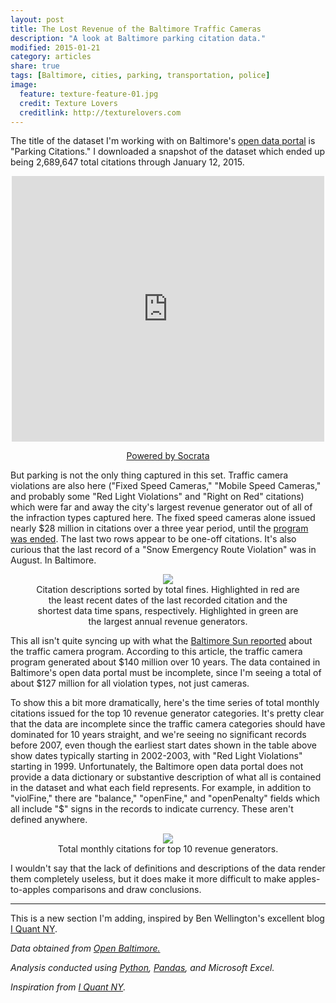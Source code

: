 ```yaml
---
layout: post
title: The Lost Revenue of the Baltimore Traffic Cameras
description: "A look at Baltimore parking citation data."
modified: 2015-01-21
category: articles
share: true
tags: [Baltimore, cities, parking, transportation, police]
image:
  feature: texture-feature-01.jpg
  credit: Texture Lovers
  creditlink: http://texturelovers.com
---
```


The title of the dataset I'm working with on Baltimore's <a href='http://data.baltimorecity.gov/'>open data portal</a> is "Parking Citations."  I downloaded a snapshot of the dataset which ended up being 2,689,647 total citations through January 12, 2015. 

<center>
<div><iframe width="500px" title="Parking Citations" height="425px" src="https://data.baltimorecity.gov/w/n4ma-fj3m/ta62-x9wp?cur=i5SwBTR0Hvd&from=root" frameborder="0" scrolling="no"><a href="https://data.baltimorecity.gov/Transportation/Parking-Citations/n4ma-fj3m" title="Parking Citations" target="_blank">Parking Citations</a></iframe><p><a href="http://www.socrata.com/" target="_blank">Powered by Socrata</a></p></div>
</center>

But parking is not the only thing captured in this set. Traffic camera violations are also here ("Fixed Speed Cameras," "Mobile Speed Cameras," and probably some "Red Light Violations" and "Right on Red" citations) which were far and away the city's largest revenue generator out of all of the infraction types captured here.  The fixed speed cameras alone issued nearly $28 million in citations over a three year period, until the <a href='http://www.baltimoresun.com/news/maryland/sun-investigates/bs-md-speed-camera-hearing-20141201-story.html'>program was ended</a>.  The last two rows appear to be one-off citations.  It's also curious that the last record of a "Snow Emergency Route Violation" was in August. In Baltimore.

<center>
<figure>
  <a href='{{ site.url }}/images/2015-01/Citation_Descriptions.png'><img src='{{ site.url }}/images/2015-01/Citation_Descriptions.png'></a>
  <figcaption>Citation descriptions sorted by total fines.  Highlighted in red are the least recent dates of the last recorded citation and the shortest data time spans, respectively.  Highlighted in green are the largest annual revenue generators.</figcaption>
</figure>
</center>

This all isn't quite syncing up with what the <a href='http://www.baltimoresun.com/news/maryland/sun-investigates/bs-md-speed-camera-hearing-20141201-story.html'>Baltimore Sun reported</a> about the traffic camera program.  According to this article, the traffic camera program generated about $140 million over 10 years.  The data contained in Baltimore's open data portal must be incomplete, since I'm seeing a total of about $127 million for all violation types, not just cameras.  

To show this a bit more dramatically, here's the time series of total monthly citations issued for the top 10 revenue generator categories.  It's pretty clear that the data are incomplete since the traffic camera categories should have dominated for 10 years straight, and we're seeing no significant records before 2007, even though the earliest start dates shown in the table above show dates typically starting in 2002-2003, with "Red Light Violations" starting in 1999.  Unfortunately, the Baltimore open data portal does not provide a data dictionary or substantive description of what all is contained in the dataset and what each field represents.  For example, in addition to "violFine," there are "balance," "openFine," and "openPenalty" fields which all include "$" signs in the records to indicate currency.  These aren't defined anywhere.

<center>
<figure>
  <a href='{{ site.url }}/images/2015-01/Top_10_Monthly_Citation_TS.png'><img src='{{ site.url }}/images/2015-01/Top_10_Monthly_Citation_TS.png'></a>
  <figcaption>Total monthly citations for top 10 revenue generators.</figcaption>
</figure>
</center>

I wouldn't say that the lack of definitions and descriptions of the data render them completely useless, but it does make it more difficult to make apples-to-apples comparisons and draw conclusions.

---
This is a new section I'm adding, inspired by Ben Wellington's excellent blog <a href='http://iquantny.tumblr.com'>I Quant NY</a>.

*Data obtained from <a href='http://data.baltimorecity.gov/'>Open Baltimore.</a>*

*Analysis conducted using <a href='http://www.python.org'>Python</a>, <a href='http://pandas.pydata.org'>Pandas</a>, and Microsoft Excel.*

*Inspiration from <a href='http://iquantny.tumblr.com'>I Quant NY</a>.*